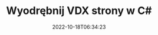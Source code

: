 ---
############################# Static ############################
layout: "auto-gen-merger"
date: 2022-10-18T06:34:23
draft: false
otherformats: docm docx dot dotm dotx epub html mht mhtml odp ods odt one otp ott pdf

############################# Head ############################
head_title: "Wyodrębnij strony VDX w C#"
head_description: "Szybko wyodrębnij strony z pliku VDX w C#. Zapisz nowy dokument zawierający wybrane strony za pomocą interfejsu API łączenia dokumentów."

############################# Header ############################
title: "Wyodrębnij VDX strony w C#"
description: "Wyodrębnij strony VDX z kilkoma wierszami kodu .NET."
bg_image: "https://cms.admin.containerize.com/templates/aspose/App_Themes/V3/images/bg/header1.png"
bg_overlay: false
button:
    enable: true
    icon: "fas fa-arrow-down"
    label: "Pobierz darmową wersję próbną"
    link: "https://downloads.groupdocs.com/merger/net"

############################# SubMenu ############################
submenu:
    enable: true

    left:
        img_alt: "GroupDocs.Merger for .NET"
        image: "https://cms.admin.containerize.com/templates/groupdocs/images/product-logos/90x90-noborder/groupdocs-merger-net.png"
        product: "GroupDocs.Merger"
        platform: ".NET"

    middle:
        button:

            # button loop
            - link: "https://apireference.groupdocs.com/merger/net"
              text: "Dokumentacja API"

            # button loop
            - link: "https://github.com/groupdocs-merger"
              text: "Przykłady kodu"

            # button loop
            - link: "https://products.groupdocs.app/merger/family"
              text: "Prezentacje na żywo"

            # button loop
            - link: "https://purchase.groupdocs.com/pricing/merger/net"
              text: "cennik"

    right:
        link_download: "https://downloads.groupdocs.com/merger"
        link_learn: "https://docs.groupdocs.com/merger/net"
        link_buy: "https://purchase.groupdocs.com"

############################# About ############################
about:
    enable: true
    title: "Informacje o interfejsie API GroupDocs.Merger for .NET"
    content: |
        [GroupDocs.Merger for .NET](/pl/merger/net/) oferuje proste rozwiązanie do bezpiecznego łączenia i dzielenia między szeroką gamą formatów dokumentów, w tym PDF, Microsoft Office (Word, Excel, PowerPoint , OneNote), OpenDocument, HTML, obrazy i wiele innych w aplikacjach .NET. Dodając zaledwie kilka linijek kodu, wykonaj kilka operacji na dokumentach, takich jak przenoszenie, usuwanie, obracanie, zamiana, wyodrębnianie lub zmiana orientacji stron w dokumentach. Interfejs API scalania dokumentów obsługuje również podgląd stron dokumentu w postaci obrazu w celu analizy struktury dokumentu, formatowania i treści na stronie.
        
        GroupDocs.Merger API to właściwy wybór dla rozwiązań korporacyjnych, które potrzebują funkcji wyodrębniania stron plików. Te interfejsy API są dobrze obsługiwane we wszystkich głównych systemach operacyjnych i platformach, w tym .NET Framework, .NET Standard, .NET Core, Mono.

############################# Steps ############################
steps:
    enable: true
    title_left: "Wyodrębnij strony plików VDX w .NET"
    content_left: |
        [GroupDocs.Merger for .NET](/pl/merger/net/) ułatwia programistom C# wyodrębnienie żądanych stron z pliku VDX i zapisanie go jako nowy plik zawierający wybrane strony, wykonując kilka prostych kroków.
        
        * Zainicjuj **ExtractOptions** numerami stron, które powinny pojawić się w wynikowym dokumencie.
        * Utwórz nową instancję **Merger** i przekaż ścieżkę dokumentu źródłowego jako parametr konstruktora.
        * Wywołaj **ExtractPages** i przekaż obiekt **ExtractOptions**.
        * Wywołaj **Save** i określ ścieżkę do pliku, aby zapisać wynikowy dokument.

    title_right: "wymagania systemowe"
    content_right: |
        Interfejsy API GroupDocs.Merger for .NET są obsługiwane na wszystkich głównych platformach i systemach operacyjnych. Przed wykonaniem poniższego kodu upewnij się, że masz zainstalowane w systemie następujące wymagania wstępne.

        * Systemy operacyjne: Microsoft Windows, Linux, MacOS
        * Środowiska programistyczne: Visual Studio, Xamarin, MonoDevelop
        * Ramy: .NET Framework, .NET Standard, .NET Core, Mono
        * Pobierz najnowszą wersję GroupDocs.Merger for .NET z [NuGet](https://www.nuget.org/packages/groupdocs.merger)
         
    code: |
     {{% merger/additional-styles %}}
     {{< merger/code-merger title="Jak wyodrębnić strony pliku VDX za pomocą przykładowego kodu C#">}}

        ```csharp    
        // Wyodrębnij strony pliku VDX za pomocą GroupDocs.Merger API
        // Zainicjuj klasę ExtractOptions z wybranymi numerami stron
        ExtractOptions extractOptions = new ExtractOptions(new int[] { 2, 5 });

        // Utwórz wystąpienie połączenia z wejściowym dokumentem VDX
        using (Merger merger = new Merger("input.vdx"))
          {
            // Wywołaj metodę ExtractPages i przekaż do niej obiekt ExtractOptions
            merger.ExtractPages(extractOptions);
    
            // Wywołaj metodę Save, aby zapisać dokument wyjściowy z wyodrębnionymi stronami
            merger.Save("output.vdx");
          }
        ```
     {{< /merger/code-merger >}}

############################# Demos ############################
demos:
    enable: true
    title: "Prezentacje na żywo — wyodrębnij VDX strony online"
    content: |
       Wyodrębnij strony plików VDX już teraz, odwiedzając witrynę [GroupDocs.Merger Live Demos](https://products.groupdocs.app/splitter/extract-pages/vdx).
       Demo na żywo ma następujące zalety.
        
############################# About Formats ############################
about_formats:
    enable: true

############################# More Formats ############################
more_formats:
    enable: true
    title: "Wyodrębnij strony z innych formatów dokumentów"
    content: |
        .NET łączy i dzieli interfejs API dla formatów plików i obrazów. Wyodrębnij niektóre z popularnych formatów plików, jak podano poniżej.

############################# Back to top ###############################
back_to_top:
    enable: true
---